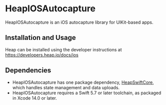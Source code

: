 # HeapIOSAutocapture

HeapIOSAutocapture is an iOS autocapture library for UIKit-based apps.

## Installation and Usage

Heap can be installed using the developer instructions at https://developers.heap.io/docs/ios

## Dependencies

- HeapIOSAutocapture has one package dependency, [HeapSwiftCore], which handles state
  management and data uploads.
- HeapIOSAutocapture requires a Swift 5.7 or later toolchain, as packaged in Xcode 14.0 or later.

[HeapSwiftCore]: https://github.com/heap/heap-swift-core-sdk

